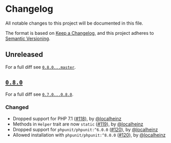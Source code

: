 # Changelog

All notable changes to this project will be documented in this file.

The format is based on [Keep a Changelog](https://keepachangelog.com/en/1.0.0/), and this project adheres to [Semantic Versioning](https://semver.org/spec/v2.0.0.html).

## Unreleased

For a full diff see [`0.8.0...master`](https://github.com/localheinz/test-util/compare/0.8.0...master).

## [`0.8.0`](https://github.com/localheinz/test-util/releases/tag/0.8.0)

For a full diff see [`0.7.0...0.8.0`](https://github.com/localheinz/test-util/compare/0.7.0...0.8.0).

### Changed

* Dropped support for PHP 7.1 ([#118](https://github.com/localheinz/test-util/pull/118)), by [@localheinz](https://github.com/localheinz)
* Methods in `Helper` trait are now `static` ([#119](https://github.com/localheinz/test-util/pull/119)), by [@localheinz](https://github.com/localheinz)
* Dropped support for `phpunit/phpunit:^6.0.0` ([#120](https://github.com/localheinz/test-util/pull/120)), by [@localheinz](https://github.com/localheinz)
* Allowed installation with `phpunit/phpunit:^8.0.0` ([#120](https://github.com/localheinz/test-util/pull/120)), by [@localheinz](https://github.com/localheinz)
